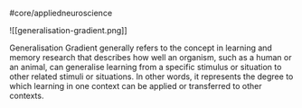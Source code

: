 #core/appliedneuroscience

![[generalisation-gradient.png]]

Generalisation Gradient generally refers to the concept in learning and memory research that describes how well an organism, such as a human or an animal, can generalise learning from a specific stimulus or situation to other related stimuli or situations. In other words, it represents the degree to which learning in one context can be applied or transferred to other contexts.

